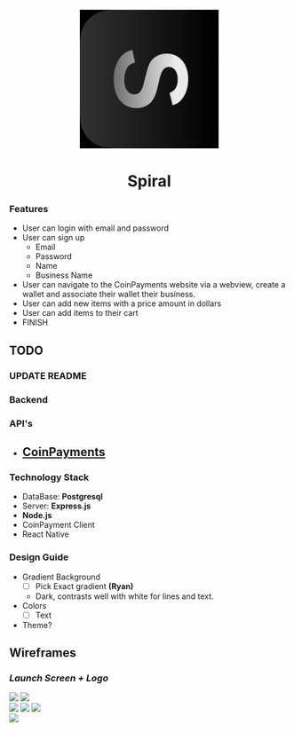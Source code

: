<p align="center">
<a href="https://github.com/mobile-space/crypto-pos">
<img alt="layovr" src="assets/app_icon.png" width="250">
</a>
</p>

<h1 align="center">
Spiral
</h2>


### Features
- User can login with email and password
- User can sign up 
	- Email 
	- Password 
	- Name
	- Business Name 
- User can navigate to the CoinPayments website via a webview, create a wallet and associate their wallet their business. 
- User can add new items with a price amount in dollars 
- User can add items to their cart 
- FINISH

## TODO

### UPDATE README

### Backend 

###

### API's 
- [CoinPayments](https://www.coinpayments.net/) 
	- 

### Technology Stack 
 - DataBase: __Postgresql__ 
 - Server: __Express.js__ 
 - __Node.js__ 
 - CoinPayment Client 
 - React Native 

### Design Guide
- Gradient Background 
	- [ ] Pick Exact gradient __(Ryan)__
	- Dark, contrasts well with white for lines and text. 
- Colors 
	- [ ] Text 
- Theme? 


## Wireframes

### *Launch Screen + Logo*
<div style={{display: flex; flex-direction: row}}>
  <img src="wireframes/icon.png" width="250" />
  <img src="wireframes/splash.png" width="250" />
</div>


<div style={{display: flex; flex-direction: row}}>
  <img src="s/events_screen_1.png" width="250" />
  <img src="screenshots/events_screen_2.png" width="250" />
  <img src="wireframes/events_screen_3.png" width="250" />
</div>

<div style={{display: flex; flex-direction: row}}>
	<img src="screenshots/event_detail_screen.png" width="250" />
</div>
